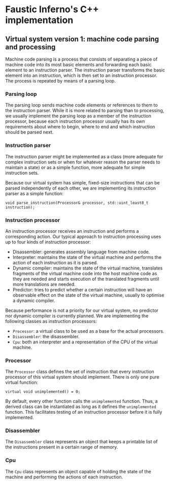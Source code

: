 # Faustic Inferno's C++ implementation

## Virtual system version 1: machine code parsing and processing

Machine code parsing is a process that consists of separating a piece of machine
code into its most basic elements and forwarding each basic element to an
instruction parser. The instruction parser transforms the basic element into an
instruction, which is then set to an instruction processor. The process is
repeated by means of a parsing loop.

### Parsing loop

The parsing loop sends machine code elements or references to them to the
instruction parser. While it is more related to parsing than to processing, we
usually implement the parsing loop as a member of the instruction processor,
because each instruction processor usually has its own requirements about where
to begin, where to end and which instruction should be parsed next.

### Instruction parser

The instruction parser might be implemented as a class (more adequate for
complex instruction sets or when for whatever reason the parser needs to
maintain a state) or as a simple function, more adequate for simple instruction
sets.

Because our virtual system has simple, fixed-size instructions that can be
parsed independently of each other, we are implementing its instruction parser
as a simple function:

`void parse_instruction(Processor& processor, std::uint_least8_t instruction);`

### Instruction processor

An instruction processor receives an instruction and performs a corresponding
action. Our typical approach to instruction processing uses up to four kinds of
instruction processor:

* Disassembler: generates assembly language from machine code.
* Interpreter: maintains the state of the virtual machine and performs the
action of each instruction as it is parsed.
* Dynamic compiler: maintains the state of the virtual machine, translates
fragments of the virtual machine code into the host machine code as they are
needed and starts execution of the translated fragments until more translations
are needed.
* Predictor: tries to predict whether a certain instruction will have an
observable effect on the state of the virtual machine, usually to optimise a
dynamic compiler.

Because performance is not a priority for our virtual system, no predictor nor
dynamic compiler is currently planned. We are implementing the following
classes as instruction processors:

* `Processor`: a virtual class to be used as a base for the actual processors.
* `Disassembler`: the disassembler.
* `Cpu`: both an interpreter and a representation of the CPU of the virtual
machine.

### Processor

The `Processor` class defines the set of instruction that every instruction
processor of this virtual system should  implement. There is only one pure
virtual function: 

`virtual void unimplemented() = 0;`

By default, every other function calls the `unimplemented` function. Thus, a
derived class can be instantiated as long as it defines the `unimplemented`
function. This facilitates testing of an instruction processor before it is
fully implemented.

### Disassembler

The `Disassembler` class represents an object that keeps a printable list of the
instructions present in a certain range of memory.

### Cpu

The `Cpu` class represents an object capable of holding the state of the machine
and performing the actions of each instruction.

